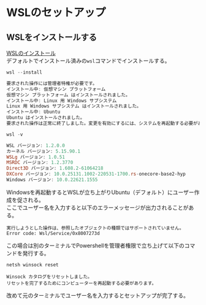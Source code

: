 # WSLのセットアップ

## WSLをインストールする
[WSLのインストール](https://learn.microsoft.com/ja-jp/windows/wsl/install)  
デフォルトでインストール済みの`wsl`コマンドでインストールする。
```powershell
wsl --install

要求された操作には管理者特権が必要です。
インストール中: 仮想マシン プラットフォーム
仮想マシン プラットフォーム はインストールされました。
インストール中: Linux 用 Windows サブシステム
Linux 用 Windows サブシステム はインストールされました。
インストール中: Ubuntu
Ubuntu はインストールされました。
要求された操作は正常に終了しました。変更を有効にするには、システムを再起動する必要があります。

wsl -v

WSL バージョン: 1.2.0.0
カーネル バージョン: 5.15.90.1
WSLg バージョン: 1.0.51
MSRDC バージョン: 1.2.3770
Direct3D バージョン: 1.608.2-61064218
DXCore バージョン: 10.0.25131.1002-220531-1700.rs-onecore-base2-hyp
Windows バージョン: 10.0.22621.1555
```

Windowsを再起動するとWSLが立ち上がりUbuntu（デフォルト）にユーザー作成を促される。  
ここでユーザー名を入力すると以下のエラーメッセージが出力されることがある。
```
実行しようとした操作は、参照したオブジェクトの種類ではサポートされていません。
Error code: Wsl/Service/0x8007273d
```

この場合は別のターミナルでPowershellを管理者権限で立ち上げて以下のコマンドを発行する。
```powerhsell
netsh winsock reset

Winsock カタログをリセットしました。
リセットを完了するためにコンピューターを再起動する必要があります。
```

改めて元のターミナルでユーザー名を入力するとセットアップが完了する。

